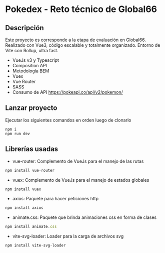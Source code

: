 # Pokedex - Reto técnico de Global66

## Descripción

Este proyecto es corresponde a la etapa de evaluación en Global66.
Realizado con Vue3, código escalable y totalmente organizado.
Entorno de Vite con Rollup, ultra fast.

* VueJs v3 y Typescript
* Composition API
* Metodología BEM
* Vuex
* Vue Router
* SASS
* Consumo de API https://pokeapi.co/api/v2/pokemon/

## Lanzar proyecto

Ejecutar los siguientes comandos en orden luego de clonarlo
```
npm i
npm run dev
```

## Librerías usadas

* vue-router: Complemento de VueJs para el manejo de las rutas

```js
npm install vue-router
```

* vuex: Complemento de VueJs para el manejo de estados globales

```js
npm install vuex
```

* axios: Paquete para hacer peticiones http

```js
npm install axios
```

* animate.css: Paquete que brinda animaciones css en forma de clases

```js
npm install animate.css
```

* vite-svg-loader: Loader para la carga de archivos svg

```js
npm install vite-svg-loader
```
